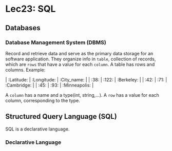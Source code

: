 # Lec23: SQL
## Databases
### Database Management System (DBMS)
Record and retrieve data and serve as the primary data storage for an software application.
They organize info in `table`, collection of records, which are `rows` that have a value for each `column`.
A table has rows and columns.
Example:

| :Latitude: | :Longitude: | :City_name: |
| :38: | :122: | :Berkeley: |
| :42: | :71: | :Cambridge: |
| :45: | :93: | :Minneapolis: |

A `column` has a name and a type(int, string,...).
A `row` has a value for each column, corresponding to the type.

## Structured Query Language (SQL)
SQL is a declarative language.
### Declarative Language
